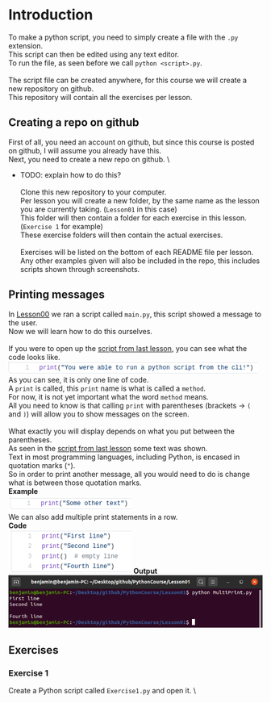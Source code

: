 # Introduction

To make a python script, you need to simply create a file with the `.py` extension. \
This script can then be edited using any text editor. \
To run the file, as seen before we call `python <script>.py`. \
\
The script file can be created anywhere, for this course we will create a new repository on github. \
This repository will contain all the exercises per lesson.


## Creating a repo on github

First of all, you need an account on github, but since this course is posted on github, I will assume you already have this. \
Next, you need to create a new repo on github. \
 - TODO: explain how to do this? \
\
Clone this new repository to your computer. \
Per lesson you will create a new folder, by the same name as the lesson you are currently taking. (`Lesson01` in this case) \
This folder will then contain a folder for each exercise in this lesson. (`Exercise 1` for example) \
These exercise folders will then contain the actual exercises. \
\
Exercises will be listed on the bottom of each README file per lesson. \
Any other examples given will also be included in the repo, this includes scripts shown through screenshots.

## Printing messages

In [Lesson00](../Lesson00/) we ran a script called `main.py`, this script showed a message to the user. \
Now we will learn how to do this ourselves. \
\
If you were to open up the [script from last lesson](../Lesson00/main.py), you can see what the code looks like. \
![alt text](Resources/Lesson00Script.png "Lesson00 main script")
\
As you can see, it is only one line of code. \
A `print` is called, this `print` name is what is called a `method`. \
For now, it is not yet important what the word `method` means. \
All you need to know is that calling `print` with parentheses (brackets -> `(` and `)`) will allow you to show messages on the screen. \
\
What exactly you will display depends on what you put between the parentheses. \
As seen in the [script from last lesson](../Lesson00/main.py) some text was shown. \
Text in most programming languages, including Python, is encased in quotation marks (`"`). \
So in order to print another message, all you would need to do is change what is between those quotation marks. \
**Example** \
![alt text](Resources/PrintExample.png "Print example")
\
We can also add multiple print statements in a row. \
**Code** \
![alt text](Resources/MultiplePrints.png "Printing multiple times")
**Output** \
![alt text](Resources/MultiplePrintsOutput.png "Output from printing multiple times")

## Exercises
### Exercise 1

Create a Python script called `Exercise1.py` and open it. \

